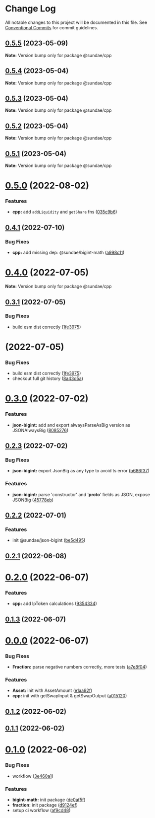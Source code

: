 # Change Log

All notable changes to this project will be documented in this file.
See [Conventional Commits](https://conventionalcommits.org) for commit guidelines.

## [0.5.5](https://github.com/SundaeSwap-finance/defi-sdk/compare/v0.5.4...v0.5.5) (2023-05-09)

**Note:** Version bump only for package @sundae/cpp





## [0.5.4](https://github.com/SundaeSwap-finance/defi-sdk/compare/v0.5.2...v0.5.4) (2023-05-04)

**Note:** Version bump only for package @sundae/cpp





## [0.5.3](https://github.com/SundaeSwap-finance/defi-sdk/compare/v0.5.2...v0.5.3) (2023-05-04)

**Note:** Version bump only for package @sundae/cpp





## [0.5.2](https://github.com/SundaeSwap-finance/defi-sdk/compare/v0.5.0...v0.5.2) (2023-05-04)

**Note:** Version bump only for package @sundae/cpp





## [0.5.1](https://github.com/SundaeSwap-finance/defi-sdk/compare/v0.5.0...v0.5.1) (2023-05-04)

**Note:** Version bump only for package @sundae/cpp





# [0.5.0](https://github.com/SundaeSwap-finance/defi-sdk/compare/v0.4.1...v0.5.0) (2022-08-02)


### Features

* **cpp:** add `addLiquidity` and `getShare` fns ([035c9b6](https://github.com/SundaeSwap-finance/defi-sdk/commit/035c9b6ac791d06fdb965b46b6734e005ed93a8e))





## [0.4.1](https://github.com/SundaeSwap-finance/defi-sdk/compare/v0.4.0...v0.4.1) (2022-07-10)


### Bug Fixes

* **cpp:** add missing dep: @sundae/bigint-math ([a998c11](https://github.com/SundaeSwap-finance/defi-sdk/commit/a998c114cd4eb8a1833c4e215c8129676a648552))





# [0.4.0](https://github.com/SundaeSwap-finance/defi-sdk/compare/v0.3.1...v0.4.0) (2022-07-05)

**Note:** Version bump only for package @sundae/cpp





## [0.3.1](https://github.com/SundaeSwap-finance/defi-sdk/compare/v0.3.0...v0.3.1) (2022-07-05)


### Bug Fixes

* build esm dist correctly ([1fe3975](https://github.com/SundaeSwap-finance/defi-sdk/commit/1fe3975ace34900c846fc820f15766706e34351c))





# [](https://github.com/SundaeSwap-finance/defi-sdk/compare/v0.3.0...v) (2022-07-05)


### Bug Fixes

* build esm dist correctly ([1fe3975](https://github.com/SundaeSwap-finance/defi-sdk/commit/1fe3975ace34900c846fc820f15766706e34351c))
* checkout full git history ([8a43d5a](https://github.com/SundaeSwap-finance/defi-sdk/commit/8a43d5ada7b2956b477725d8e027ad39b15bd6c5))



# [0.3.0](https://github.com/SundaeSwap-finance/defi-sdk/compare/v0.2.3...v0.3.0) (2022-07-02)


### Features

* **json-bigint:** add and export alwaysParseAsBig version as JSONAlwaysBig ([8085276](https://github.com/SundaeSwap-finance/defi-sdk/commit/8085276600b941730d88a8b2826bc62e330cca93))



## [0.2.3](https://github.com/SundaeSwap-finance/defi-sdk/compare/v0.2.2...v0.2.3) (2022-07-02)


### Bug Fixes

* **json-bigint:** export JsonBig as any type to avoid ts error ([b686f37](https://github.com/SundaeSwap-finance/defi-sdk/commit/b686f379ec45401b1cc9531c0c12fcf74c9b6ba5))


### Features

* **json-bigint:** parse 'constructor' and '__proto__' fields as JSON, expose JSONBig ([45778eb](https://github.com/SundaeSwap-finance/defi-sdk/commit/45778eb0d1d418d1af89542f8a3028c5491f2d9a))



## [0.2.2](https://github.com/SundaeSwap-finance/defi-sdk/compare/v0.2.1...v0.2.2) (2022-07-01)


### Features

* init @sundae/json-bigint ([be5d495](https://github.com/SundaeSwap-finance/defi-sdk/commit/be5d4959d209ecc757a753cacd297470188ad006))



## [0.2.1](https://github.com/SundaeSwap-finance/defi-sdk/compare/v0.2.0...v0.2.1) (2022-06-08)



# [0.2.0](https://github.com/SundaeSwap-finance/defi-sdk/compare/v0.1.3...v0.2.0) (2022-06-07)


### Features

* **cpp:** add lpToken calculations ([9354334](https://github.com/SundaeSwap-finance/defi-sdk/commit/93543340e3fec8924a8b02c8a105f17edf069166))



## [0.1.3](https://github.com/SundaeSwap-finance/defi-sdk/compare/v0.0.0...v0.1.3) (2022-06-07)



# [0.0.0](https://github.com/SundaeSwap-finance/defi-sdk/compare/v0.1.2...v0.0.0) (2022-06-07)


### Bug Fixes

* **Fraction:** parse negative numbers correctly, more tests ([a7e8f04](https://github.com/SundaeSwap-finance/defi-sdk/commit/a7e8f043dded0b32333e202363d467bff47751a6))


### Features

* **Asset:** init with AssetAmount ([e1aa92f](https://github.com/SundaeSwap-finance/defi-sdk/commit/e1aa92fb0f72b1f474c2fc5556bcf5a0da9dc5b6))
* **cpp:** init with getSwapInput & getSwapOutput ([a015120](https://github.com/SundaeSwap-finance/defi-sdk/commit/a01512097b3c4b9dcfdd5f7b2b224939480a1c28))



## [0.1.2](https://github.com/SundaeSwap-finance/defi-sdk/compare/v0.1.1...v0.1.2) (2022-06-02)



## [0.1.1](https://github.com/SundaeSwap-finance/defi-sdk/compare/v0.1.0...v0.1.1) (2022-06-02)



# [0.1.0](https://github.com/SundaeSwap-finance/defi-sdk/compare/de0af5f41f5f9b782b9b2f4a84e2015573707111...v0.1.0) (2022-06-02)


### Bug Fixes

* workflow ([3e460a1](https://github.com/SundaeSwap-finance/defi-sdk/commit/3e460a18c81cb62c1d3d582e2595bc8224c1bdb8))


### Features

* **bigint-math:** init package ([de0af5f](https://github.com/SundaeSwap-finance/defi-sdk/commit/de0af5f41f5f9b782b9b2f4a84e2015573707111))
* **fraction:** init package ([d9124ef](https://github.com/SundaeSwap-finance/defi-sdk/commit/d9124ef091a7b61a8e1bbd0e56cdca342d77a390))
* setup ci workflow ([af9cd48](https://github.com/SundaeSwap-finance/defi-sdk/commit/af9cd48d434d2d1d71bb0ff529dac23a8788e360))

